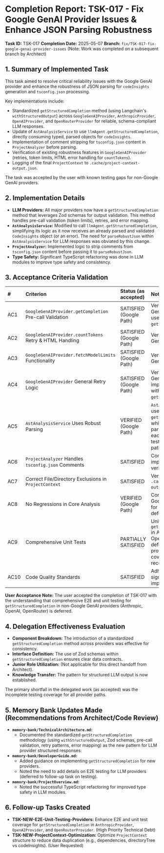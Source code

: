 # Completion Report: TSK-017 - Fix Google GenAI Provider Issues & Enhance JSON Parsing Robustness

**Task ID:** TSK-017
**Completion Date:** 2025-05-07
**Branch:** `fix/TSK-017-fix-google-genai-provider-issues` (Note: Work was completed on a subsequent branch by Architect)

## 1. Summary of Implemented Task

This task aimed to resolve critical reliability issues with the Google GenAI provider and enhance the robustness of JSON parsing for `codeInsights` generation and `tsconfig.json` processing.

Key implementations include:

- Standardized `getStructuredCompletion` method (using Langchain's `withStructuredOutput`) across `GoogleGenAIProvider`, `AnthropicProvider`, `OpenAIProvider`, and `OpenRouterProvider` for reliable, schema-compliant LLM responses.
- Update of `AstAnalysisService` to use `llmAgent.getStructuredCompletion`, directly consuming typed, parsed objects for `codeInsights`.
- Implementation of comment stripping for `tsconfig.json` content in `ProjectAnalyzer` before parsing.
- Verification of existing robustness features in `GoogleGenAIProvider` (retries, token limits, HTML error handling for `countTokens`).
- Logging of the final `ProjectContext` to `.cache/project-context-output.json`.

The task was accepted by the user with known testing gaps for non-Google GenAI providers.

## 2. Implementation Details

- **LLM Providers:** All major providers now have a `getStructuredCompletion` method that leverages Zod schemas for output validation. This method handles pre-call validation (token limits), retries, and error mapping.
- **`AstAnalysisService`:** Modified to call `llmAgent.getStructuredCompletion`, simplifying its logic as it now receives an already parsed and validated `CodeInsights` object (or an error). The need for `parseRobustJson` within `AstAnalysisService` for LLM responses was obviated by this change.
- **`ProjectAnalyzer`:** Implemented logic to strip comments from `tsconfig.json` content before passing it to `parseRobustJson`.
- **Type Safety:** Significant TypeScript refactoring was done in LLM modules to improve type safety and consistency.

## 3. Acceptance Criteria Validation

| #    | Criterion                                               | Status (as accepted)    | Notes                                                                                                                                                                     |
| :--- | :------------------------------------------------------ | :---------------------- | :------------------------------------------------------------------------------------------------------------------------------------------------------------------------ |
| AC1  | `GoogleGenAIProvider.getCompletion` Pre-call Validation | SATISFIED (Google Path) | Verified for Google GenAI. Other providers use similar logic in `getStructuredCompletion`.                                                                                |
| AC2  | `GoogleGenAIProvider.countTokens` Retry & HTML Handling | SATISFIED (Google Path) | Verified for Google GenAI.                                                                                                                                                |
| AC3  | `GoogleGenAIProvider.fetchModelLimits` Functionality    | SATISFIED (Google Path) | Verified for Google GenAI.                                                                                                                                                |
| AC4  | `GoogleGenAIProvider` General Retry Logic               | SATISFIED (Google Path) | Verified for Google GenAI. Other providers implement retry logic within `getStructuredCompletion`.                                                                        |
| AC5  | `AstAnalysisService` Uses Robust Parsing                | VERIFIED (Google Path)  | `AstAnalysisService` now uses `getStructuredCompletion`, which ensures robust parsing/validation within each provider. E2E testing for non-Google paths deferred.         |
| AC6  | `ProjectAnalyzer` Handles `tsconfig.json` Comments      | SATISFIED               | Comment stripping implemented and verified.                                                                                                                               |
| AC7  | Correct File/Directory Exclusions in `ProjectContext`   | SATISFIED               | Verified via output in `.cache/project-context-output.json`.                                                                                                              |
| AC8  | No Regressions in Core Analysis                         | VERIFIED (Google Path)  | Core analysis stable for Google path. E2E testing for non-Google paths deferred.                                                                                          |
| AC9  | Comprehensive Unit Tests                                | PARTIALLY SATISFIED     | Unit tests for `getStructuredCompletion` in Anthropic, OpenAI, OpenRouter providers deferred. Google provider path has better coverage. Code Review recommends expansion. |
| AC10 | Code Quality Standards                                  | SATISFIED               | Adheres to standards; significant type safety improvements.                                                                                                               |

**User Acceptance Note:** The user accepted the completion of TSK-017 with the understanding that comprehensive E2E and unit testing for `getStructuredCompletion` in non-Google GenAI providers (Anthropic, OpenAI, OpenRouter) is deferred.

## 4. Delegation Effectiveness Evaluation

- **Component Breakdown:** The introduction of a standardized `getStructuredCompletion` method across providers was effective for consistency.
- **Interface Definition:** The use of Zod schemas within `getStructuredCompletion` ensures clear data contracts.
- **Junior Role Utilization:** (Not applicable for this direct handoff from Architect).
- **Knowledge Transfer:** The pattern for structured LLM output is now established.

The primary shortfall in the delegated work (as accepted) was the incomplete testing coverage for all provider paths.

## 5. Memory Bank Updates Made (Recommendations from Architect/Code Review)

- **`memory-bank/TechnicalArchitecture.md`:**
  - Documented the standardized `getStructuredCompletion` methodology (using `withStructuredOutput`, Zod schemas, pre-call validation, retry patterns, error mapping) as the new pattern for LLM provider structured responses.
- **`memory-bank/DeveloperGuide.md`:**
  - Added guidance on implementing `getStructuredCompletion` for new providers.
  - Noted the need to add details on E2E testing for LLM providers (deferred to follow-up task on testing).
- **`memory-bank/ProjectOverview.md`:**
  - Noted the successful TypeScript refactoring for improved type safety in LLM modules.

## 6. Follow-up Tasks Created

- **TSK-NEW-E2E-Unit-Testing-Providers:** Enhance E2E and unit test coverage for `getStructuredCompletion` in `AnthropicProvider`, `OpenAIProvider`, and `OpenRouterProvider`. (High Priority Technical Debt)
- **TSK-NEW-ProjectContext-Optimization:** Optimize `ProjectContext` structure to reduce data duplication (e.g., dependencies, directoryTree vs codeInsights). (User Requested)
